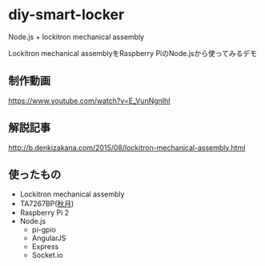 # diy-smart-locker
Node.js + lockitron mechanical assembly
 
Lockitron mechanical assemblyをRaspberry PiのNode.jsから使ってみるデモ

## 制作動画

https://www.youtube.com/watch?v=E_VunNgnIhI

## 解説記事

http://b.denkizakana.com/2015/08/lockitron-mechanical-assembly.html

## 使ったもの

- Lockitron mechanical assembly
- TA7267BP([秋月](http://akizukidenshi.com/catalog/g/gI-02017/)) 
- Raspberry Pi 2
- Node.js
  - pi-gpio
  - AngularJS
  - Express
  - Socket.io
